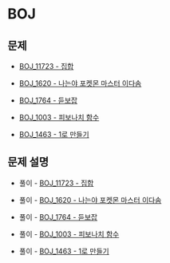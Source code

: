 # BOJ

## 문제

- [BOJ_11723 - 집합](https://www.acmicpc.net/problem/11723)

- [BOJ_1620 - 나는야 포켓몬 마스터 이다솜](https://www.acmicpc.net/problem/1620)

- [BOJ_1764 - 듣보잡](https://www.acmicpc.net/problem/1764)

- [BOJ_1003 - 피보나치 함수](https://www.acmicpc.net/problem/1003)

- [BOJ_1463 - 1로 만들기](https://www.acmicpc.net/problem/1463)

## 문제 설명

- 풀이 - [BOJ_11723 - 집합](https://github.com/Meantint/Baekjoon/tree/master/Silver%20V/BOJ_11723)

- 풀이 - [BOJ_1620 - 나는야 포켓몬 마스터 이다솜](https://github.com/Meantint/Baekjoon/tree/master/Silver%20IV/BOJ_1620)

- 풀이 - [BOJ_1764 - 듣보잡](https://github.com/Meantint/Baekjoon/tree/master/Silver%20IV/BOJ_1764)

- 풀이 - [BOJ_1003 - 피보나치 함수](https://github.com/Meantint/Baekjoon/tree/master/Silver%20III/BOJ_1003)

- 풀이 - [BOJ_1463 - 1로 만들기](https://github.com/Meantint/Baekjoon/tree/master/Silver%20III/BOJ_1463)
